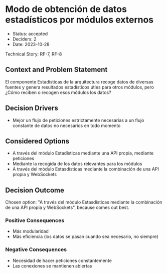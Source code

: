 # Modo de obtención de datos estadísticos por módulos externos

* Status: accepted
* Deciders: 2
* Date: 2023-10-28

Technical Story: RF-7, RF-8

## Context and Problem Statement

El componente Estadísticas de la arquitectura recoge datos de diversas fuentes y genera resultados estadísticos útles para otros módulos, pero ¿Cómo reciben o recogen esos módulos los datos?

## Decision Drivers

* Mejor un flujo de peticiones estrictamente necesarias a un flujo constante de datos no necesarios en todo momento

## Considered Options

* A través del módulo Estadísticas mediante una API propia, mediante peticiones
* Mediante la recogida de los datos relevantes para los módulos
* A través del módulo Estasdísticas mediante la combinación de una API propia y WebSockets

## Decision Outcome

Chosen option: "A través del módulo Estasdísticas mediante la combinación de una API propia y WebSockets", because comes out best.

### Positive Consequences

* Más modularidad
* Más eficiencia (los datos se pasan cuando sea necesario, no siempre)

### Negative Consequences

* Necesidad de hacer peticiones constantemente
* Las conexiones se mantienen abiertas
